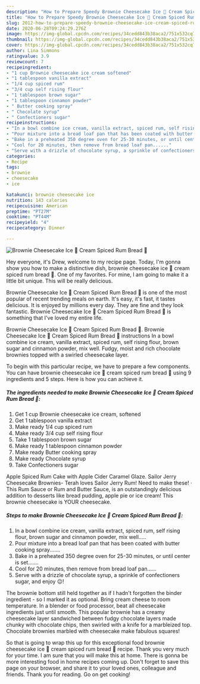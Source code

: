 ```yaml
---
description: "How to Prepare Speedy Brownie Cheesecake Ice 🧊 Cream Spiced Rum Bread 🍞"
title: "How to Prepare Speedy Brownie Cheesecake Ice 🧊 Cream Spiced Rum Bread 🍞"
slug: 2012-how-to-prepare-speedy-brownie-cheesecake-ice-cream-spiced-rum-bread
date: 2020-06-28T09:24:29.276Z
image: https://img-global.cpcdn.com/recipes/34cedd843b38aca2/751x532cq70/brownie-cheesecake-ice-🧊-cream-spiced-rum-bread-🍞-recipe-main-photo.jpg
thumbnail: https://img-global.cpcdn.com/recipes/34cedd843b38aca2/751x532cq70/brownie-cheesecake-ice-🧊-cream-spiced-rum-bread-🍞-recipe-main-photo.jpg
cover: https://img-global.cpcdn.com/recipes/34cedd843b38aca2/751x532cq70/brownie-cheesecake-ice-🧊-cream-spiced-rum-bread-🍞-recipe-main-photo.jpg
author: Lina Simmons
ratingvalue: 3.9
reviewcount: 7
recipeingredient:
- "1 cup Brownie cheesecake ice cream softened"
- "1 tablespoon vanilla extract"
- "1/4 cup spiced rum"
- "3/4 cup self rising flour"
- "1 tablespoon brown sugar"
- "1 tablespoon cinnamon powder"
- " Butter cooking spray"
- " Chocolate syrup"
- " Confectioners sugar"
recipeinstructions:
- "In a bowl combine ice cream, vanilla extract, spiced rum, self rising flour, brown sugar and cinnamon powder, mix well....."
- "Pour mixture into a bread loaf pan that has been coated with butter cooking spray......."
- "Bake in a preheated 350 degree oven for 25-30 minutes, or until center is set......."
- "Cool for 20 minutes, then remove from bread loaf pan......"
- "Serve with a drizzle of chocolate syrup, a sprinkle of confectioners sugar, and enjoy 😉!"
categories:
- Recipe
tags:
- brownie
- cheesecake
- ice

katakunci: brownie cheesecake ice 
nutrition: 143 calories
recipecuisine: American
preptime: "PT27M"
cooktime: "PT44M"
recipeyield: "4"
recipecategory: Dinner

---
```



![Brownie Cheesecake Ice 🧊 Cream Spiced Rum Bread 🍞](https://img-global.cpcdn.com/recipes/34cedd843b38aca2/751x532cq70/brownie-cheesecake-ice-🧊-cream-spiced-rum-bread-🍞-recipe-main-photo.jpg)

Hey everyone, it's Drew, welcome to my recipe page. Today, I'm gonna show you how to make a distinctive dish, brownie cheesecake ice 🧊 cream spiced rum bread 🍞. One of my favorites. For mine, I am going to make it a little bit unique. This will be really delicious.

Brownie Cheesecake Ice 🧊 Cream Spiced Rum Bread 🍞 is one of the most popular of recent trending meals on earth. It's easy, it's fast, it tastes delicious. It is enjoyed by millions every day. They are fine and they look fantastic. Brownie Cheesecake Ice 🧊 Cream Spiced Rum Bread 🍞 is something that I've loved my entire life.

Brownie Cheesecake Ice 🧊 Cream Spiced Rum Bread 🍞. Brownie Cheesecake Ice 🧊 Cream Spiced Rum Bread 🍞 instructions In a bowl combine ice cream, vanilla extract, spiced rum, self rising flour, brown sugar and cinnamon powder, mix well. Fudgy, moist and rich chocolate brownies topped with a swirled cheesecake layer.


To begin with this particular recipe, we have to prepare a few components. You can have brownie cheesecake ice 🧊 cream spiced rum bread 🍞 using 9 ingredients and 5 steps. Here is how you can achieve it.

<!--inarticleads1-->

##### The ingredients needed to make Brownie Cheesecake Ice 🧊 Cream Spiced Rum Bread 🍞:

1. Get 1 cup Brownie cheesecake ice cream, softened
1. Get 1 tablespoon vanilla extract
1. Make ready 1/4 cup spiced rum
1. Make ready 3/4 cup self rising flour
1. Take 1 tablespoon brown sugar
1. Make ready 1 tablespoon cinnamon powder
1. Make ready  Butter cooking spray
1. Make ready  Chocolate syrup
1. Take  Confectioners sugar


Apple Spiced Rum Cake with Apple Cider Caramel Glaze. Sailor Jerry Cheesecake Brownies- Terah loves Sailor Jerry Rum! Need to make these! · This Rum Sauce or Rum and Butter Sauce, is an outstandingly delicious addition to desserts like bread pudding, apple pie or ice cream! This brownie cheesecake is YOUR cheesecake. 

<!--inarticleads2-->

##### Steps to make Brownie Cheesecake Ice 🧊 Cream Spiced Rum Bread 🍞:

1. In a bowl combine ice cream, vanilla extract, spiced rum, self rising flour, brown sugar and cinnamon powder, mix well.....
1. Pour mixture into a bread loaf pan that has been coated with butter cooking spray.......
1. Bake in a preheated 350 degree oven for 25-30 minutes, or until center is set.......
1. Cool for 20 minutes, then remove from bread loaf pan......
1. Serve with a drizzle of chocolate syrup, a sprinkle of confectioners sugar, and enjoy 😉!


The brownie bottom still held together as if I hadn&#39;t forgotten the binder ingredient - so I marked it as optional. Bring cream cheese to room temperature. In a blender or food processor, beat all cheesecake ingredients just until smooth. This popular brownie has a creamy cheesecake layer sandwiched between fudgy chocolate layers made chunky with chocolate chips, then swirled with a knife for a marbleized top. Chocolate brownies marbled with cheesecake make fabulous squares! 

So that is going to wrap this up for this exceptional food brownie cheesecake ice 🧊 cream spiced rum bread 🍞 recipe. Thank you very much for your time. I am sure that you will make this at home. There is gonna be more interesting food in home recipes coming up. Don't forget to save this page on your browser, and share it to your loved ones, colleague and friends. Thank you for reading. Go on get cooking!
